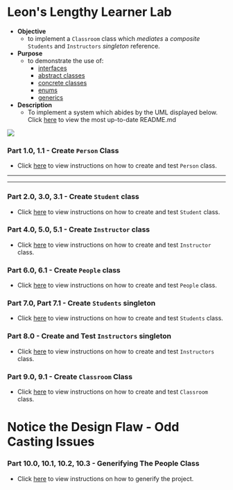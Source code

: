 # Leon's Lengthy Learner Lab
* **Objective**
	* to implement a `Classroom` class which _mediates_ a _composite_ `Students` and `Instructors` _singleton_ reference.
* **Purpose**
	* to demonstrate the use of:
		* [interfaces](https://stackoverflow.com/questions/1321122/what-is-an-interface-in-java)
		* [abstract classes](https://stackoverflow.com/questions/1320745/abstract-class-in-java)
		* [concrete classes](https://stackoverflow.com/questions/43224901/what-is-the-concrete-class-in-java)
		* [enums](https://stackoverflow.com/questions/4709175/what-are-enums-and-why-are-they-useful)
		* [generics](https://stackoverflow.com/questions/7815528/what-are-generics-in-java/7815579)
* **Description**
	* To implement a system which abides by the UML displayed below. Click [here](./README.md) to view the most up-to-date README.md

<img src="./docs/complete-uml2.png">


### Part 1.0, 1.1 - Create `Person` Class
* Click [here](./docs/README-person.md) to view instructions on how to create and test `Person` class.

<hr><hr>


### Part 2.0, 3.0, 3.1 - Create `Student` class
* Click [here](./docs/README-student.md) to view instructions on how to create and test `Student` class.

### Part 4.0, 5.0, 5.1 - Create `Instructor` class
* Click [here](./docs/README-instructor.md) to view instructions on how to create and test `Instructor` class.



### Part 6.0, 6.1 - Create `People` class
* Click [here](./docs/README-people.md) to view instructions on how to create and test `People` class.



### Part 7.0, Part 7.1 - Create `Students` singleton
* Click [here](./docs/README-students.md) to view instructions on how to create and test `Students` class.




### Part 8.0 - Create and Test `Instructors` singleton
* Click [here](./docs/README-instructors.md) to view instructions on how to create and test `Instructors` class.



### Part 9.0, 9.1 - Create `Classroom` Class
* Click [here](./docs/README-classroom.md) to view instructions on how to create and test `Classroom` class.










# Notice the Design Flaw - Odd Casting Issues

### Part 10.0, 10.1, 10.2, 10.3 - Generifying The People Class
* Click [here](./docs/README-refactor.md) to view instructions on how to generify the project.
